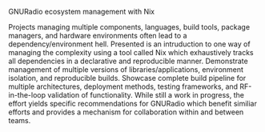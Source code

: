 GNURadio ecosystem management with Nix

Projects managing multiple components, languages, build tools, package managers, and hardware environments often lead to a dependency/environment hell. Presented is an intruduction to one way of managing the complexity using a tool called Nix which exhaustively tracks all dependencies in a declarative and reproducible manner. Demonstrate management of multiple versions of libraries/applications, environment isolation, and reproducible builds. Showcase complete build pipeline for multiple architectures, deployment methods, testing frameworks, and RF-in-the-loop validation of functionality. While still a work in progress, the effort yields specific recommendations for GNURadio which benefit similiar efforts and provides a mechanism for collaboration within and between teams.
